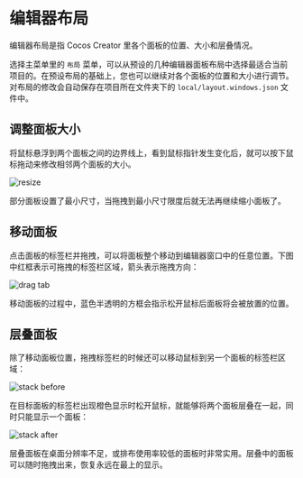# 编辑器布局

编辑器布局是指 Cocos Creator 里各个面板的位置、大小和层叠情况。

选择主菜单里的 `布局` 菜单，可以从预设的几种编辑器面板布局中选择最适合当前项目的。在预设布局的基础上，您也可以继续对各个面板的位置和大小进行调节。对布局的修改会自动保存在项目所在文件夹下的 `local/layout.windows.json` 文件中。

## 调整面板大小

将鼠标悬浮到两个面板之间的边界线上，看到鼠标指针发生变化后，就可以按下鼠标拖动来修改相邻两个面板的大小。

![resize](layout/resize.png)

部分面板设置了最小尺寸，当拖拽到最小尺寸限度后就无法再继续缩小面板了。

## 移动面板

点击面板的标签栏并拖拽，可以将面板整个移动到编辑器窗口中的任意位置。下图中红框表示可拖拽的标签栏区域，箭头表示拖拽方向：

![drag tab](layout/drag_tab.png)

移动面板的过程中，蓝色半透明的方框会指示松开鼠标后面板将会被放置的位置。

## 层叠面板

除了移动面板位置，拖拽标签栏的时候还可以移动鼠标到另一个面板的标签栏区域：

![stack before](layout/stack_before.png)

在目标面板的标签栏出现橙色显示时松开鼠标，就能够将两个面板层叠在一起，同时只能显示一个面板：

![stack after](layout/stack_after.png)

层叠面板在桌面分辨率不足，或排布使用率较低的面板时非常实用。层叠中的面板可以随时拖拽出来，恢复永远在最上的显示。
